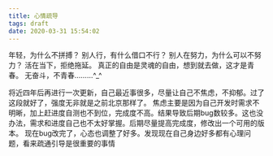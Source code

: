 ```yaml
---
title: 心情疏导
tags: draft
date: 2020-03-31 15:54:02
---
```


年轻，为什么不拼搏？
别人行，有什么借口不行？
别人在努力，为什么可以不努力？
活在当下，拒绝拖延。
真正的自由是灵魂的自由，想到就去做，这才是青春。
无奋斗，不青春………^_^

将近四年后再进行一次更新，自己最近事很多，尽量让自己不焦虑，不抑郁。过了这段就好了，强度无非就是之前北京那样了。
焦虑主要是因为自己开发时需求不明晰，加上赶进度自测也不到位，完成度不高。结果导致后期bug数较多。这也没办法，需求和进度自己也不太好掌握。后期尽量提高完成度，修改出一个可用的版本。
现在bug改完了，心态也调整了好多。发现现在自己身边好多都有心理问题，看来疏通引导是很重要的事情
